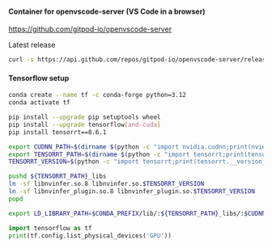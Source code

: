 #### Container for openvscode-server (VS Code in a browser)

https://github.com/gitpod-io/openvscode-server

Latest release

```bash
curl -s https://api.github.com/repos/gitpod-io/openvscode-server/releases/latest | grep tag_name | cut -d '"' -f 4 | sed 's/openvscode-server-v//'
```

#### Tensorflow setup

```bash
conda create --name tf -c conda-forge python=3.12
conda activate tf

pip install --upgrade pip setuptools wheel
pip install --upgrade tensorflow[and-cuda]
pip install tensorrt==8.6.1

export CUDNN_PATH=$(dirname $(python -c "import nvidia.cudnn;print(nvidia.cudnn.__file__)"))
export TENSORRT_PATH=$(dirname $(python -c "import tensorrt;print(tensorrt.__file__)"))
TENSORRT_VERSION=$(python -c "import tensorrt;print(tensorrt.__version__)")

pushd ${TENSORRT_PATH}_libs
ln -sf libnvinfer.so.8 libnvinfer.so.$TENSORRT_VERSION
ln -sf libnvinfer_plugin.so.8 libnvinfer_plugin.so.$TENSORRT_VERSION
popd

export LD_LIBRARY_PATH=$CONDA_PREFIX/lib/:${TENSORRT_PATH}_libs/:$CUDNN_PATH/lib/:$LD_LIBRARY_PATH
```

```python
import tensorflow as tf
print(tf.config.list_physical_devices('GPU'))
```
